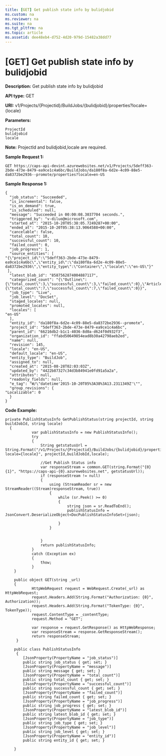 ```yaml
---
title: [GET] Get publish state info by bulidjobid
ms.custom: na
ms.reviewer: na
ms.suite: na
ms.tgt_pltfrm: na
ms.topic: article
ms.assetid: dee48eb4-d752-4d20-979d-15482a38dd77
---
```

# [GET] Get publish state info by bulidjobid
**Description:** Get publish state info by bulidjobid

**API type:** GET

**URI:** v1/Projects/{Projectid}/BuildJobs/{bulidjobid}/properties?locale={locale}

**Parameters:**  

	ProjectId  
	bulidjobid
    locale

	
**Note:**  ProjectId and bulidjobid,locale are required.
  
**Sample Request 1:** 

	GET https://caps-api-devint.azurewebsites.net/v1/Projects/5deff363-2bde-473e-8479-ea9ce1c4a6bc/BuildJobs/da180f8a-6d2e-4c09-88e5-da8372be2936--promote/properties?locale=en-US 
 

**Sample Response 1:** 

    {
      "job_status": "Succeeded",
      "is_incremental": false,
      "is_on_demand": true,
      "is_scheduled": null,
      "message": "Succeeded in 00:00:08.3037704 seconds.",
      "triggered_by": "v-diluo@microsoft.com",
      "started_at": "2015-10-20T05:38:05.7249287+00:00",
      "ended_at": "2015-10-20T05:38:13.9064588+00:00",
      "cancelable": false,
      "total_count": 10,
      "successful_count": 10,
      "failed_count": 0,
      "job_progress": 1,
      "source_entities": [
    "{\"project_id\":\"5deff363-2bde-473e-8479-ea9ce1c4a6bc\",\"entity_id\":\"da180f8a-6d2e-4c09-88e5-da8372be2936\",\"entity_type\":\"Container\",\"locale\":\"en-US\"}"
     ],
      "latest_blob_id": "8587562874004887117",
      "categorized_count": "{\"Outline\":{\"total_count\":3,\"successful_count\":3,\"failed_count\":0},\"Article\":{\"total_count\":7,\"successful_count\":7,\"failed_count\":0}}",
      "job_type": "Live",
      "job_level": "DocSet",
      "staged_locales": null,
      "promoted_locales": null,
      "locales": [
    "en-US"
      ],
      "entity_id": "da180f8a-6d2e-4c09-88e5-da8372be2936--promote",
      "project_id": "5deff363-2bde-473e-8479-ea9ce1c4a6bc",
      "parent_id": "66216db2-b1c1-4036-8d0a-d624f0d932f3",
      "organization_id": "ffabd50649854ead8b30a42798aeb2ed",
      "name": null,
      "revision": 145,
      "locale": "en-US",
      "default_locale": "en-US",
      "entity_type": "BuildJob",
      "assigned_to": null,
      "created_at": "2015-08-28T02:03:03Z",
      "updated_by": "4422b87327c34d3b84941e0fd91a5a2a",
      "attributes": null,
      "readonly_fields": null,
      "e_tag": "W/\"datetime'2015-10-20T05%3A38%3A13.2311349Z'\"",
      "group_revisions": {
    "Localizable": 0
      }
    }



**Code Example:** 
```
private PublishStatusInfo GetPublishStatus(string projectId, string buildJobId, string locale)
  {
            var publishStatusInfo = new PublishStatusInfo();
            try
            {
                String getstatusUrl = String.Format("/v1/Projects/{Projectid}/BuildJobs/{bulidjobid}/properties?locale={locale}", projectId,buildJobId,locale);

                //Get Publish Status info
                var responseStream = common.GET(string.Format("{0}{1}", "https://caps-api-{0}.azurewebsites.net", getstatusUrl));
                if (responseStream != null)
                {
                    using (StreamReader sr = new StreamReader((Stream)responseStream, true))
                    {
                        while (sr.Peek() >= 0)
                        {
                            string json = sr.ReadToEnd();
                            publishStatusInfo = JsonConvert.DeserializeObject<DocPublishStatusInfoSet>(json);
                
                        }
                    }

                 
                }
                return publishStatusInfo;
            }
            catch (Exception ex)
            {
                thow;
            }
    }
		
	public object GET(string _url)
    {
            HttpWebRequest request = WebRequest.Create(_url) as HttpWebRequest;
            request.Headers.Add(String.Format("Authorization: {0}", Authorization));
            request.Headers.Add(String.Format("TokenType: {0}", TokenType));
            request.ContentType = _contentType;
            request.Method = "GET";

            var response = request.GetResponse() as HttpWebResponse;
            var responseStream = response.GetResponseStream();
            return responseStream;
     }
	
    public class PublishStatusInfo
     {
        [JsonProperty(PropertyName = "job_status")]
        public string job_status { get; set; }
        [JsonProperty(PropertyName = "message")]
        public string message { get; set; }
        [JsonProperty(PropertyName = "total_count")]
        public string total_count { get; set; }
        [JsonProperty(PropertyName = "successful_count")]
        public string successful_count { get; set; }
        [JsonProperty(PropertyName = "failed_count")]
        public string failed_count { get; set; }
        [JsonProperty(PropertyName = "job_progress")]
        public string job_progress { get; set; }
        [JsonProperty(PropertyName = "latest_blob_id")]
        public string latest_blob_id { get; set; }
        [JsonProperty(PropertyName = "job_type")]
        public string job_type { get; set; }
        [JsonProperty(PropertyName = "job_level")]
        public string job_level { get; set; }
        [JsonProperty(PropertyName = "entity_id")]
        public string entity_id { get; set; }
        
    } 
```
